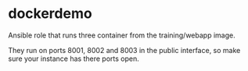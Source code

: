 # dockerdemo

Ansible role that runs three container from the training/webapp image.

They run on ports 8001, 8002 and 8003 in the public interface, so make sure your instance has there ports open.
